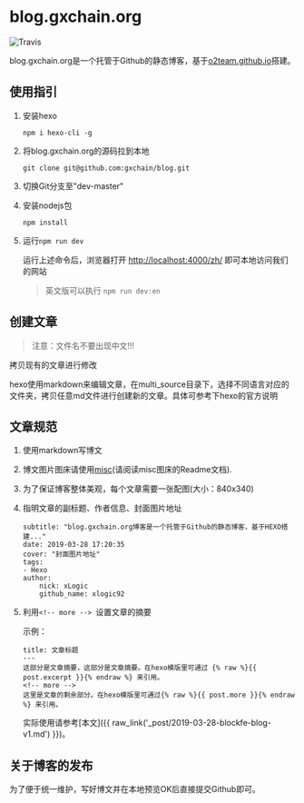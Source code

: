 # blog.gxchain.org
![Travis](https://travis-ci.org/gxchain/blog.svg?branch=master)

blog.gxchain.org是一个托管于Github的静态博客，基于[o2team.github.io](https://github.com/o2team/o2team.github.io)搭建。

<!-- more -->

## 使用指引

1. 安装hexo

    ```
    npm i hexo-cli -g
    ```

2. 将blog.gxchain.org的源码拉到本地

    ```
    git clone git@github.com:gxchain/blog.git
    ```

3. 切换Git分支至"dev-master"

4. 安装nodejs包

    ```
    npm install
    ```

5. 运行`npm run dev`

    运行上述命令后，浏览器打开 [http://localhost:4000/zh/](http://localhost:4000/zh/) 即可本地访问我们的网站
    
    > 英文版可以执行 `npm run dev:en`
    
## 创建文章

> 注意：文件名不要出现中文!!!

 拷贝现有的文章进行修改
  
  hexo使用markdown来编辑文章，在multi_source目录下，选择不同语言对应的文件夹，拷贝任意md文件进行创建新的文章。具体可参考下hexo的官方说明

## 文章规范

1. 使用markdown写博文 
2. 博文图片图床请使用[misc](https://github.com/blockfe/misc)(请阅读misc图床的Readme文档).
3. 为了保证博客整体美观，每个文章需要一张配图(大小：840x340)
4. 指明文章的副标题、作者信息、封面图片地址

    ```
    subtitle: "blog.gxchain.org博客是一个托管于Github的静态博客，基于HEXO搭建..."
    date: 2019-03-28 17:20:35
    cover: "封面图片地址"
    tags:
    - Hexo
    author:
        nick: xLogic
        github_name: xlogic92

    ```
5. 利用`<!-- more --> `设置文章的摘要

    示例：
    ```
    title: 文章标题
    ---
    这部分是文章摘要，这部分是文章摘要。在hexo模版里可通过 {% raw %}{{ post.excerpt }}{% endraw %} 来引用。
    <!-- more --> 
    这里是文章的剩余部分。在hexo模版里可通过{% raw %}{{ post.more }}{% endraw %} 来引用。
    ```

    实际使用请参考[本文]({{ raw_link('_post/2019-03-28-blockfe-blog-v1.md') }})。

## 关于博客的发布

为了便于统一维护，写好博文并在本地预览OK后直接提交Github即可。  
